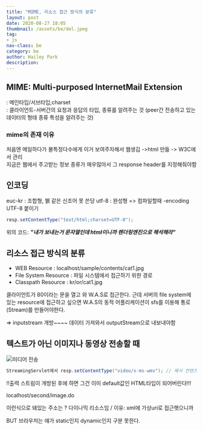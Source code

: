 ```yaml
---
title: "MIME, 리소스 접근 방식의 분류"
layout: post
date: 2020-08-27 18:05
thumbnail: /assets/be/del.jpeg
tag:
- js
nav-class: be
category: be
author: Hailey Park
description: 
---
```


## MIME: Multi-purposed InternetMail Extension

: 메인타입/서브타입;charset  
: 클라이언트-서버간의 요청과 응답의 타입, 종류를 알려주는 것 (peer간 전송하고 있는 데이터의 형태 종류 특성을 알려주는 것)  

### mime의 존재 이유

처음엔 메일하다가 불특정다수에게 이거 보여주자해서 웹생김 ->html 만듦 -> W3C에서 관리  
지금은 웹에서 주고받는 정보 종류가 매우많아서 그 response header를 지정해줘야함

## 인코딩

euc-kr  : 조합형, 뷁 같은 신조어 못 쓴당
utf-8 : 완성형
=> 컴파일할때 -encoding UTF-8 붙이기

```java
resp.setContentType("text/html;charset=UTF-8");
```

위의 코드: ***"내가 보내는거 문자열인데 html이니까 렌더링엔진으로 해석해라"***

## 리소스 접근 방식의 분류

- WEB Resource : localhost/sample/contents/cat1.jpg
- File System Resource : 파일 시스템에서 접근하기 위한 경로
- Classpath Resource : kr/or/cat1.jpg

클라이언트가 80이라는 문을 열고 와 W.A.S로 접근한다. 근데 서버의 file system에 있는 resource에 접근하고 싶으면 W.A.S의 동적 어플리케이션이 sfs를 이용해 통로(Stream)를 만들어야한다.

=> inputstream 개방~~~~ 데이터 가져와서 outputStream으로 내보내야함

## 텍스트가 아닌 이미지나 동영상 전송할 때

![미디어 전송](https://img1.daumcdn.net/thumb/R1280x0/?scode=mtistory2&fname=https%3A%2F%2Fblog.kakaocdn.net%2Fdn%2FlL9Pi%2FbtqHvCi4WLM%2FAcb6rerDI38E0B34iX7YJK%2Fimg.png)

```java
StreamingServlet에서 resp.setContentType("video/x-ms-wmv"); // 해서 컨텐츠타입 지정해주기. 
```

!!출력 스트림이 개방된 후에 하면 그건 이미 default값인 HTML타입이 되어버린다!!!

localhost/second/image.do

이런식으로 돼있는 주소는 ? 다이나믹 리소스임 / 이유: xml에 가상uri로 접근햇으니까  

BUT 브라우저는 얘가 static인지 dynamic인지 구분 못한다.
